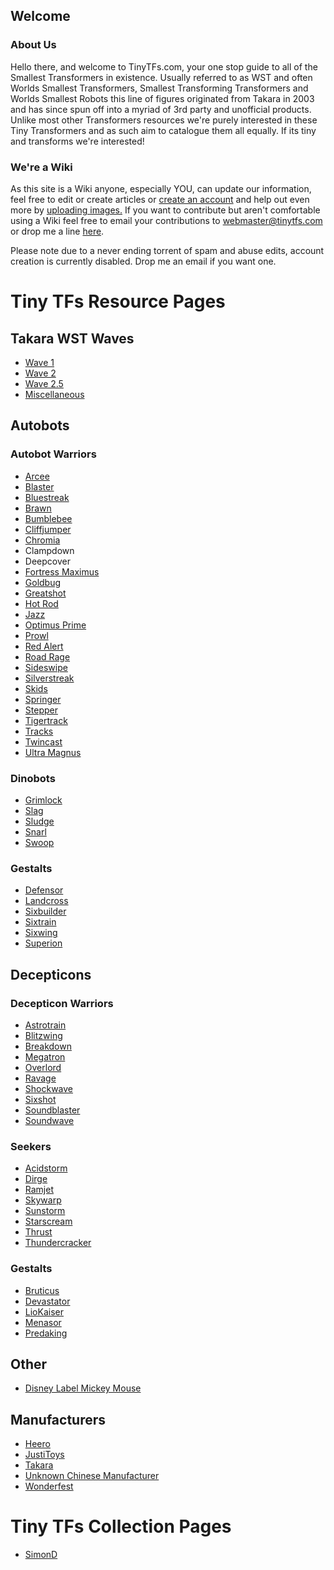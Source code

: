 Welcome
-------

### About Us

Hello there, and welcome to TinyTFs.com, your one stop guide to all of the Smallest Transformers in existence. Usually referred to as WST and often Worlds Smallest Transformers, Smallest Transforming Transformers and Worlds Smallest Robots this line of figures originated from Takara in 2003 and has since spun off into a myriad of 3rd party and unofficial products. Unlike most other Transformers resources we're purely interested in these Tiny Transformers and as such aim to catalogue them all equally. If its tiny and transforms we're interested!

### We're a Wiki

As this site is a Wiki anyone, especially YOU, can update our information, feel free to edit or create articles or [create an account](Special:UserLogin "wikilink") and help out even more by [uploading images.](Special:Upload "wikilink") If you want to contribute but aren't comfortable using a Wiki feel free to email your contributions to <webmaster@tinytfs.com> or drop me a line [here](Special:EmailUser/Simond "wikilink").

Please note due to a never ending torrent of spam and abuse edits, account creation is currently disabled. Drop me an email if you want one.

Tiny TFs Resource Pages
=======================

Takara WST Waves
----------------

-   [Wave 1](Wave_1 "wikilink")
-   [Wave 2](Wave_2 "wikilink")
-   [Wave 2.5](Wave_2.5 "wikilink")
-   [Miscellaneous](Miscellaneous "wikilink")

Autobots
--------

### Autobot Warriors

-   [Arcee](Arcee "wikilink")
-   [Blaster](Blaster "wikilink")
-   [Bluestreak](Streak "wikilink")
-   [Brawn](Brawn "wikilink")
-   [Bumblebee](Bumblebee "wikilink")
-   [Cliffjumper](Bumblebee#Takara_GTF_X-2_Red_Bumblebee "wikilink")
-   [Chromia](Arcee#Unknown.2FWonderfest_Chromia "wikilink")
-   Clampdown
-   Deepcover
-   [Fortress Maximus](Fortress_Maximus "wikilink")
-   [Goldbug](Bumblebee#Wonderfest_Goldbug "wikilink")
-   [Greatshot](Sixshot#Wonderfest_Greatshot "wikilink")
-   [Hot Rod](Hot_Rod "wikilink")
-   [Jazz](Jazz "wikilink")
-   [Optimus Prime](Optimus_Prime "wikilink")
-   [Prowl](Prowl "wikilink")
-   [Red Alert](Red_Alert "wikilink")
-   [Road Rage](Tracks#Heero_Red_Tracks.2FRoad_Rage "wikilink")
-   [Sideswipe](Sideswipe "wikilink")
-   [Silverstreak](Streak "wikilink")
-   [Skids](Skids "wikilink")
-   [Springer](Springer "wikilink")
-   [Stepper](Stepper "wikilink")
-   [Tigertrack](Tigertrack "wikilink")
-   [Tracks](Tracks "wikilink")
-   [Twincast](Blaster "wikilink")
-   [Ultra Magnus](Ultra_Magnus "wikilink")

### Dinobots

-   [Grimlock](Grimlock "wikilink")
-   [Slag](Slag "wikilink")
-   [Sludge](Sludge "wikilink")
-   [Snarl](Snarl "wikilink")
-   [Swoop](Swoop "wikilink")

### Gestalts

-   [Defensor](Defensor "wikilink")
-   [Landcross](Landcross "wikilink")
-   [Sixbuilder](Sixbuilder "wikilink")
-   [Sixtrain](Sixtrain "wikilink")
-   [Sixwing](Sixwing "wikilink")
-   [Superion](Superion "wikilink")

Decepticons
-----------

### Decepticon Warriors

-   [Astrotrain](Astrotrain "wikilink")
-   [Blitzwing](Blitzwing "wikilink")
-   [Breakdown](Breakdown "wikilink")
-   [Megatron](Megatron "wikilink")
-   [Overlord](Overlord "wikilink")
-   [Ravage](Ravage "wikilink")
-   [Shockwave](Shockwave "wikilink")
-   [Sixshot](Sixshot "wikilink")
-   [Soundblaster](Soundblaster "wikilink")
-   [Soundwave](Soundwave "wikilink")

### Seekers

-   [Acidstorm](Acidstorm "wikilink")
-   [Dirge](Dirge "wikilink")
-   [Ramjet](Ramjet "wikilink")
-   [Skywarp](Skywarp "wikilink")
-   [Sunstorm](Sunstorm "wikilink")
-   [Starscream](Starscream "wikilink")
-   [Thrust](Thrust "wikilink")
-   [Thundercracker](Thundercracker "wikilink")

### Gestalts

-   [Bruticus](Bruticus "wikilink")
-   [Devastator](Devastator "wikilink")
-   [LioKaiser](LioKaiser "wikilink")
-   [Menasor](Menasor "wikilink")
-   [Predaking](Predaking "wikilink")

Other
-----

-   [Disney Label Mickey Mouse](Disney_Label_Mickey_Mouse "wikilink")

Manufacturers
-------------

-   [Heero](:Category:Heero "wikilink")
-   [JustiToys](:Category:JustiToys "wikilink")
-   [Takara](:Category:Takara "wikilink")
-   [Unknown Chinese Manufacturer](:Category:Unknown_Chinese_Manufacturer "wikilink")
-   [Wonderfest](:Category:Wonderfest "wikilink")

Tiny TFs Collection Pages
=========================

-   [SimonD](SimonD "wikilink")
